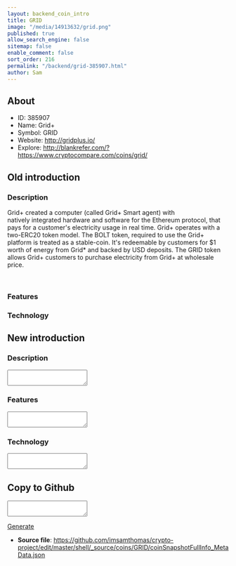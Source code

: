 ```yaml
---
layout: backend_coin_intro
title: GRID
image: "/media/14913632/grid.png"
published: true
allow_search_engine: false
sitemap: false
enable_comment: false
sort_order: 216
permalink: "/backend/grid-385907.html"
author: Sam
---
```


## About

- ID: 385907
- Name: Grid+
- Symbol: GRID
- Website: http://gridplus.io/
- Explore: http://blankrefer.com/?https://www.cryptocompare.com/coins/grid/


## Old introduction

### Description

<p>Grid+ created a computer (called <span>Grid+ Smart agent) </span>with natively integrated hardware and software for the Ethereum protocol, that pays for a customer&#39;s electricity usage in real time. Grid+ operates with a two-ERC20 token model. The BOLT token, <span>required to use the Grid+ platform</span> is treated as a stable-coin. It&#39;s redeemable by customers for $1 worth of energy from Grid* and backed by USD deposits. The GRID token allows Grid+ customers to purchase electricity from Grid+ at wholesale price.</p><p> </p>

### Features


### Technology




## New introduction


### Description
<textarea id="meta_description" name="description"></textarea>

### Features
<textarea id="meta_features" name="features"></textarea>

### Technology
<textarea id="meta_technology" name="technology"></textarea>


## Copy to Github

<textarea id="coinsnapshotfullinfo_metadata"></textarea>

<a href="#gen" onclick="generateMetaDatJson()">Generate</a>

- **Source file**: <a href="https://github.com/imsamthomas/crypto-project/edit/master/shell/_source/coins/GRID/coinSnapshotFullInfo_MetaData.json">https://github.com/imsamthomas/crypto-project/edit/master/shell/_source/coins/GRID/coinSnapshotFullInfo_MetaData.json</a>


